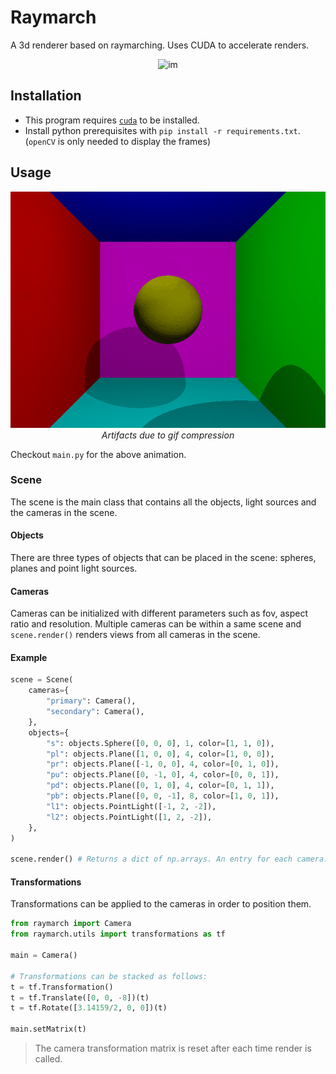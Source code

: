 # Raymarch

A 3d renderer based on raymarching. Uses CUDA to accelerate renders.

<p align="center">
    <img src="https://user-images.githubusercontent.com/39578914/191189139-42f00c49-0c71-4a90-9c0b-ad2feebc2809.png" alt="im" />
</p>

## Installation

- This program requires [`cuda`](https://developer.nvidia.com/cuda-toolkit) to be installed.
- Install python prerequisites with `pip install -r requirements.txt`. (`openCV` is only needed to display the frames)

## Usage

<p align="center">
    <img src="assets/vid.gif" alt="vid" />
    <br/>
    <i>Artifacts due to gif compression</i>
</p>

Checkout `main.py` for the above animation.

### Scene

The scene is the main class that contains all the objects, light sources and the cameras in the scene.

#### Objects

There are three types of objects that can be placed in the scene: spheres, planes and point light sources.

#### Cameras

Cameras can be initialized with different parameters such as fov, aspect ratio and resolution. Multiple cameras can be within a same scene and `scene.render()` renders views from all cameras in the scene.

#### Example

```py
scene = Scene(
    cameras={
        "primary": Camera(),
        "secondary": Camera(),
    },
    objects={
        "s": objects.Sphere([0, 0, 0], 1, color=[1, 1, 0]),
        "pl": objects.Plane([1, 0, 0], 4, color=[1, 0, 0]),
        "pr": objects.Plane([-1, 0, 0], 4, color=[0, 1, 0]),
        "pu": objects.Plane([0, -1, 0], 4, color=[0, 0, 1]),
        "pd": objects.Plane([0, 1, 0], 4, color=[0, 1, 1]),
        "pb": objects.Plane([0, 0, -1], 8, color=[1, 0, 1]),
        "l1": objects.PointLight([-1, 2, -2]),
        "l2": objects.PointLight([1, 2, -2]),
    },
)

scene.render() # Returns a dict of np.arrays. An entry for each camera.
```

#### Transformations

Transformations can be applied to the cameras in order to position them.

```py
from raymarch import Camera
from raymarch.utils import transformations as tf

main = Camera()

# Transformations can be stacked as follows:
t = tf.Transformation()
t = tf.Translate([0, 0, -8])(t)
t = tf.Rotate([3.14159/2, 0, 0])(t)

main.setMatrix(t)
```

> The camera transformation matrix is reset after each time render is called.
